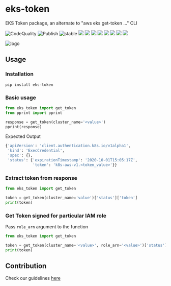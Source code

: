 # eks-token
EKS Token package, an alternate to "aws eks get-token ..." CLI

![CodeQuality](https://github.com/peak-ai/eks-token/workflows/CodeQL/badge.svg) ![Publish](https://github.com/peak-ai/eks-token/workflows/Upload%20Python%20Package/badge.svg) ![stable](https://img.shields.io/github/v/release/peak-ai/eks-token) ![](https://img.shields.io/github/v/release/peak-ai/eks-token?include_prereleases) ![](https://img.shields.io/github/license/peak-ai/eks-token) ![](https://img.shields.io/github/languages/count/peak-ai/eks-token) ![](https://img.shields.io/github/languages/top/peak-ai/eks-token) ![](https://img.shields.io/github/issues-raw/peak-ai/eks-token) ![](https://img.shields.io/github/issues-pr-raw/peak-ai/eks-token) ![](https://img.shields.io/github/languages/code-size/peak-ai/eks-token) ![](https://img.shields.io/github/repo-size/peak-ai/eks-token)

![logo](https://raw.githubusercontent.com/peak-ai/eks-token/master/eks-iam.png)

## Usage

### Installation

```shell
pip install eks-token
```

### Basic usage

```python
from eks_token import get_token
from pprint import pprint

response = get_token(cluster_name='<value>')
pprint(response)
```
Expected Output

```python
{'apiVersion': 'client.authentication.k8s.io/v1alpha1',
 'kind': 'ExecCredential',
 'spec': {},
 'status': {'expirationTimestamp': '2020-10-01T15:05:17Z',
            'token': 'k8s-aws-v1.<token_value>'}}
```

### Extract token from response

```python
from eks_token import get_token

token = get_token(cluster_name='value')['status']['token']
print(token)
```

### Get Token signed for particular IAM role

Pass `role_arn`  argument to the function
```python
from eks_token import get_token

token = get_token(cluster_name='<value>', role_arn='<value>')['status']['token']
print(token)
```

## Contribution
Check our guidelines [here](CONTRIBUTING.md)

